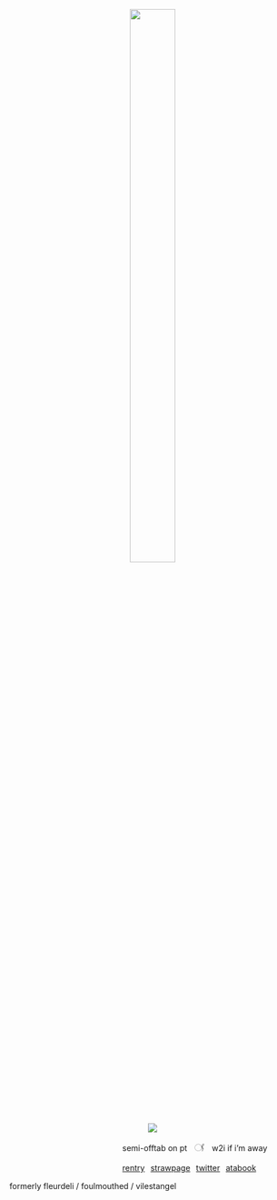 <p align="center"><img src="https://files.catbox.moe/5kw9tv.png" width="40%" height="50%"></p>
<p align="center"><img src="https://komarev.com/ghpvc/?username=fleurdeli&color=decae3&style=for-the-badge&label=(⁠*⁠´.｀⁠*⁠)&style=plastic"></p>


⠀⠀⠀⠀⠀⠀⠀⠀⠀⠀⠀⠀⠀⠀⠀⠀⠀⠀   ⠀semi-offtab on ptㅤ𓋜ㅤw2i if i’m away


⠀⠀⠀⠀⠀⠀⠀⠀⠀⠀⠀⠀⠀⠀⠀     ⠀⠀⠀⠀[rentry](https://rentry.co/moeman)⠀[strawpage](https://neapolitanpup.straw.page)⠀[twitter](https://x.com/dearestpatient)⠀[atabook](https://mors.atabook.org)
ㅤ






formerly fleurdeli / foulmouthed / vilestangel
